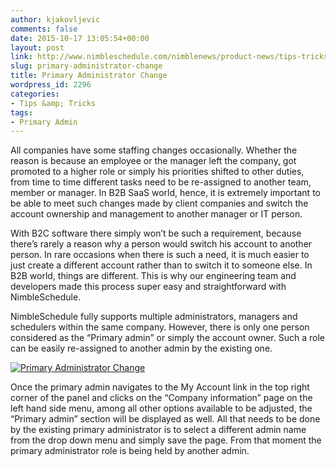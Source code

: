 ```yaml
---
author: kjakovljevic
comments: false
date: 2015-10-17 13:05:54+00:00
layout: post
link: http://www.nimbleschedule.com/nimblenews/product-news/tips-tricks/primary-administrator-change/
slug: primary-administrator-change
title: Primary Administrator Change
wordpress_id: 2296
categories:
- Tips &amp; Tricks
tags:
- Primary Admin
---
```


All companies have some staffing changes occasionally. Whether the reason is because an employee or the manager left the company, got promoted to a higher role or simply his priorities shifted to other duties, from time to time different tasks need to be re-assigned to another team, member or manager. In B2B SaaS world, hence, it is extremely important to be able to meet such changes made by client companies and switch the account ownership and management to another manager or IT person.

With B2C software there simply won’t be such a requirement, because there’s rarely a reason why a person would switch his account to another person. In rare occasions when there is such a need, it is much easier to just create a different account rather than to switch it to someone else. In B2B world, things are different. This is why our engineering team and developers made this process super easy and straightforward with NimbleSchedule.

NimbleSchedule fully supports multiple administrators, managers and schedulers within the same company. However, there is only one person considered as the “Primary admin” or simply the account owner. Such a role can be easily re-assigned to another admin by the existing one.

[![Primary Administrator Change](http://www.nimbleschedule.com/wp-content/uploads/2015/10/Primary-Admin-Change-thumb.jpg)](http://www.nimbleschedule.com/wp-content/uploads/2015/10/Primary-Admin-Change.jpg)  
  
  


Once the primary admin navigates to the My Account link in the top right corner of the panel and clicks on the “Company information” page on the left hand side menu, among all other options available to be adjusted, the “Primary admin” section will be displayed as well. All that needs to be done by the existing primary administrator is to select a different admin name from the drop down menu and simply save the page. From that moment the primary administrator role is being held by another admin.

